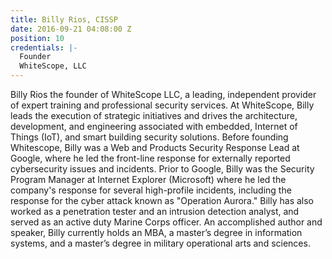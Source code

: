 ```yaml
---
title: Billy Rios, CISSP
date: 2016-09-21 04:08:00 Z
position: 10
credentials: |-
  Founder
  WhiteScope, LLC
---
```


Billy Rios the founder of WhiteScope LLC, a leading, independent provider of expert training and professional security services. At WhiteScope, Billy leads the execution of strategic initiatives and drives the architecture, development, and engineering associated with embedded, Internet of Things (IoT), and smart building security solutions. Before founding Whitescope, Billy was a Web and Products Security Response Lead at Google, where he led the front-line response for externally reported cybersecurity issues and incidents. Prior to Google, Billy was the Security Program Manager at Internet Explorer (Microsoft) where he led the company's response for several high-profile incidents, including the response for the cyber attack known as "Operation Aurora." Billy has also worked as a penetration tester and an intrusion detection analyst, and served as an active duty Marine Corps officer. An accomplished author and speaker, Billy currently holds an MBA, a master’s degree in information systems, and a master’s degree in military operational arts and sciences.